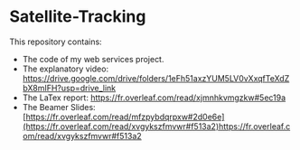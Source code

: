 # Satellite-Tracking
This repository contains:
- The code of my web services project.
- The explanatory video: https://drive.google.com/drive/folders/1eFh51axzYUM5LV0vXxqfTeXdZbX8mIFH?usp=drive_link 
- The LaTex report: https://fr.overleaf.com/read/xjmnhkvmgzkw#5ec19a 
- The Beamer Slides: [https://fr.overleaf.com/read/mfzpybdqrpxw#2d0e6e](https://fr.overleaf.com/read/xvgykszfmvwr#f513a2)https://fr.overleaf.com/read/xvgykszfmvwr#f513a2
